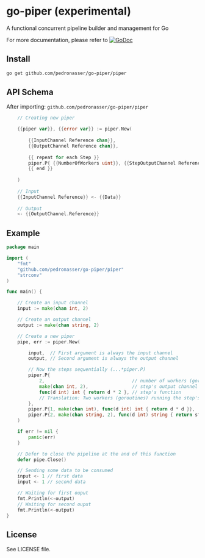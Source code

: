 # go-piper (experimental)

A functional concurrent pipeline builder and management for Go 

For more documentation, please refer to [![GoDoc](https://godoc.org/github.com/pedronasser/go-piper/piper?status.png)](https://godoc.org/github.com/pedronasser/go-piper/piper)

## Install

```bash
go get github.com/pedronasser/go-piper/piper
```

## API Schema

After importing: `github.com/pedronasser/go-piper/piper`

```go
    // Creating new piper

    {{piper var}}, {{error var}} := piper.New(
    
        {{InputChannel Reference chan}},
        {{OutputChannel Reference chan}},
        
        {{ repeat for each Step }}
        piper.P{ {{NumberOfWorkers uint}}, {{StepOutputChannel Reference chan}}, {{StepFunction func}} },
        {{ end }}
        
    )
    
    // Input
    {{InputChannel Reference}} <- {{Data}}
    
    // Output
    <- {{OutputChannel.Reference}}
```

## Example

```go
package main

import (
	"fmt"
	"github.com/pedronasser/go-piper/piper"
	"strconv"
)

func main() {

	// Create an input channel
	input := make(chan int, 2)

	// Create an output channel
	output := make(chan string, 2)

	// Create a new piper
	pipe, err := piper.New(

		input,  // First argument is always the input channel
		output, // Second argument is always the output channel

		// Now the steps sequentially (...*piper.P)
		piper.P{
			2,                                // number of workers (goroutines), in this case 2
			make(chan int, 2),                // step's output channel
			func(d int) int { return d * 2 }, // step's function
			// Translation: Two workers (goroutines) running the step's function will send the output
		},
		piper.P{1, make(chan int), func(d int) int { return d * d }},
		piper.P{2, make(chan string, 2), func(d int) string { return strconv.Itoa(d) }},
	)

	if err != nil {
		panic(err)
	}

	// Defer to close the pipeline at the and of this function
	defer pipe.Close()

	// Sending some data to be consumed
	input <- 1 // first data
	input <- 1 // second data

	// Waiting for first ouput
	fmt.Println(<-output)
	// Waiting for second ouput
	fmt.Println(<-output)
}
```

## License

See LICENSE file.